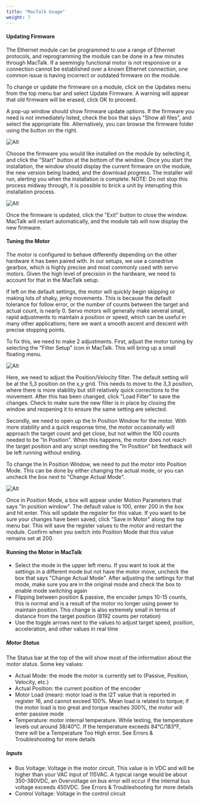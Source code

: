 ```yaml
---
title: "MacTalk Usage"
weight: 7
---
```


#### Updating Firmware

The Ethernet module can be programmed to use a range of Ethernet protocols, and reprogramming the module can be done in a few minutes through MacTalk. If a seemingly functional motor is not responsive or a connection cannot be established over a known Ethernet connection, one common issue is having incorrect or outdated firmware on the module.

To change or update the firmware on a module, click on the Updates menu from the top menu bar and select Update Firmware. A warning will appear that old firmware will be erased, click OK to proceed.

A pop-up window should show firmware update options. If the firmware you need is not immediately listed, check the box that says "Show all files", and select the appropriate file. Alternatively, you can browse the firmware folder using the button on the right.

![Alt](/images/MAC7.png)

Choose the firmware you would like installed on the module by selecting it, and click the "Start" button at the bottom of the window. Once you start the installation, the window should display the current firmware on the module, the new version being loaded, and the download progress. The installer will run, alerting you when the installation is complete. NOTE: Do not stop this process midway through, it is possible to brick a unit by interupting this installation process. 

![Alt](/images/MAC8.png)

Once the firmware is updated, click the "Exit" button to close the window. MacTalk will restart automatically, and the module tab will now display the new firmware.

#### Tuning the Motor

The motor is configured to behave differently depending on the other hardware it has been paired with. In our setups, we use a conedrive gearbox, which is highly precise and most commonly used with servo motors. Given the high level of precision in the hardware, we need to account for that in the MacTalk setup.

If left on the default settings, the motor will quickly begin skipping or making lots of shaky, jerky movements. This is because the default tolerance for follow error, or the number of counts between the target and actual count, is nearly 0. Servo motors will generally make several small, rapid adjustments to maintain a position or speed, which can be useful in many other applications; here we want a smooth ascent and descent with precise stopping points.

To fix this, we need to make 2 adjustments. First, adjust the motor tuning by selecting the "Filter Setup" icon in MacTalk. This will bring up a small floating menu.

![Alt](/images/MAC9.png)

Here, we need to adjust the Position/Velocity filter. The default setting will be at the 5,3 position on the x,y grid. This needs to move to the 3,3 position, where there is more stability but still relatively quick corrections to the movement. After this has been changed, click "Load Filter" to save the changes. Check to make sure the new filter is in place by closing the window and reopening it to ensure the same setting are selected.

Secondly, we need to open up the In Position Window for the motor. With more stability and a quick response time, the motor occasionally will approach the target count and get close, but not within the 100 counts needed to be "In Position". When this happens, the motor does not reach the target position and any script needing the "In Position" bit feedback will be left running without ending.

To change the In Position Window, we need to put the motor into Position Mode. This can be done by either changing the actual mode, or you can uncheck the box next to "Change Actual Mode".

![Alt](/images/MAC10.png)

Once in Position Mode, a box will appear under Motion Parameters that says "In position window". The default value is 100, enter 200 in the box and hit enter. This will update the register for this value. If you want to be sure your changes have been saved, click "Save in Motor" along the top menu bar. This will save the register values to the motor and restart the module. Confirm when you switch into Position Mode that this value remains set at 200.

#### Running the Motor in MacTalk

-   Select the mode in the upper left menu. If you want to look at the settings in a different mode but not have the motor move, uncheck the box that says "Change Actual Mode". After adjusting the settings for that mode, make sure you are in the original mode and check the box to enable mode switching again
-   Flipping between position & passive, the encoder jumps 10-15 counts, this is normal and is a result of the motor no longer using power to maintain position. This change is also extremely small in terms of distance from the target position (8192 counts per rotation)
-   Use the toggle arrows next to the values to adjust target speed, position, acceleration, and other values in real time

##### Motor Status

The Status bar at the top of the will show most of the information about the motor status. Some key values:

-   Actual Mode: the mode the motor is currently set to (Passive, Position, Velocity, etc.)
-   Actual Position: the current position of the encoder
-   Motor Load (mean): motor load is the I2T value that is reported in register 16, and cannot exceed 100%. Mean load is related to torque; if the motor load is too great and torque reaches 300%, the motor will enter passive mode
-   Temperature: motor internal temperature. While testing, the temperature levels out around 38/40°C. If the temperature exceeds 84°C/183°F, there will be a Temperature Too High error. See Errors & Troubleshooting for more details

##### Inputs

-   Bus Voltage: Voltage in the motor circuit. This value is in VDC and will be higher than your VAC input of 115VAC. A typical range would be about 350-380VDC, an Overvoltage on bus error will occur if the internal bus voltage exceeds 450VDC. See Errors & Troubleshooting for more details
-   Control Voltage: Voltage in the control circuit
